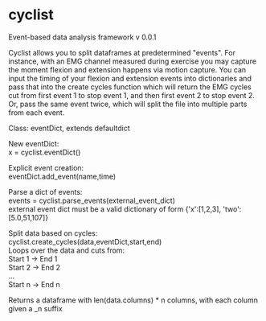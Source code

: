 # cyclist
Event-based data analysis framework
v 0.0.1

Cyclist allows you to split dataframes at predetermined "events". For instance, with an EMG channel measured during exercise you may capture the moment flexion and extension happens via motion capture. You can input the timing of your flexion and extension events into dictionaries and pass that into the create cycles function which will return the EMG cycles cut from first event 1 to stop event 1, and then first event 2 to stop event 2. Or, pass the same event twice, which will split the file into multiple parts from each event. 

Class: eventDict, extends defaultdict

New eventDict:  
x = cyclist.eventDict()  

Explicit event creation:  
eventDict.add_event(name,time)  
  
Parse a dict of events:  
events = cyclist.parse_events(external_event_dict)  
external event dict must be a valid dictionary of form {'x':[1,2,3], 'two':[5.0,51,107]}  

Split data based on cycles:  
cyclist.create_cycles(data,eventDict,start,end)  
Loops over the data and cuts from:  
  Start 1 -> End 1  
  Start 2 -> End 2  
  ...  
  Start n -> End n  
  
  Returns a dataframe with len(data.columns) * n columns, with each column given a _n suffix  
